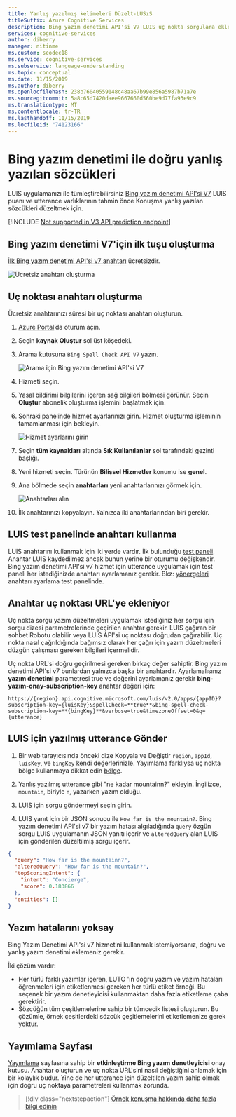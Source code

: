 ```yaml
---
title: Yanlış yazılmış kelimeleri Düzelt-LUSıS
titleSuffix: Azure Cognitive Services
description: Bing yazım denetimi API'si V7 LUIS uç nokta sorgulara ekleyerek konuşma doğru yanlış yazılan sözcükleri.
services: cognitive-services
author: diberry
manager: nitinme
ms.custom: seodec18
ms.service: cognitive-services
ms.subservice: language-understanding
ms.topic: conceptual
ms.date: 11/15/2019
ms.author: diberry
ms.openlocfilehash: 238b76040559148c48aa67b99e856a5987b71a7e
ms.sourcegitcommit: 5a8c65d7420daee9667660d560be9d77fa93e9c9
ms.translationtype: MT
ms.contentlocale: tr-TR
ms.lasthandoff: 11/15/2019
ms.locfileid: "74123166"
---
```

# <a name="correct-misspelled-words-with-bing-spell-check"></a>Bing yazım denetimi ile doğru yanlış yazılan sözcükleri

LUIS uygulamanızı ile tümleştirebilirsiniz [Bing yazım denetimi API'si V7](https://azure.microsoft.com/services/cognitive-services/spell-check/) LUIS puanı ve utterance varlıklarının tahmin önce Konuşma yanlış yazılan sözcükleri düzeltmek için. 

[!INCLUDE [Not supported in V3 API prediction endpoint](./includes/v2-support-only.md)]


## <a name="create-first-key-for-bing-spell-check-v7"></a>Bing yazım denetimi V7'için ilk tuşu oluşturma
[İlk Bing yazım denetimi API'si v7 anahtarı](https://azure.microsoft.com/try/cognitive-services/?api=spellcheck-api) ücretsizdir. 

![Ücretsiz anahtarı oluşturma](./media/luis-tutorial-bing-spellcheck/free-key.png)

<a name="create-subscription-key"></a>

## <a name="create-endpoint-key"></a>Uç noktası anahtarı oluşturma
Ücretsiz anahtarınızı süresi bir uç noktası anahtarı oluşturun.

1. [Azure Portal](https://portal.azure.com)’da oturum açın. 

2. Seçin **kaynak Oluştur** sol üst köşedeki.

3. Arama kutusuna `Bing Spell Check API V7` yazın.

    ![Arama için Bing yazım denetimi API'si V7](./media/luis-tutorial-bing-spellcheck/portal-search.png)

4. Hizmeti seçin. 

5. Yasal bildirimi bilgilerini içeren sağ bilgileri bölmesi görünür. Seçin **Oluştur** abonelik oluşturma işlemini başlatmak için. 

6. Sonraki panelinde hizmet ayarlarınızı girin. Hizmet oluşturma işleminin tamamlanması için bekleyin.

    ![Hizmet ayarlarını girin](./media/luis-tutorial-bing-spellcheck/subscription-settings.png)

7. Seçin **tüm kaynakları** altında **Sık Kullanılanlar** sol tarafındaki gezinti başlığı.

8. Yeni hizmeti seçin. Türünün **Bilişsel Hizmetler** konumu ise **genel**. 

9. Ana bölmede seçin **anahtarları** yeni anahtarlarınızı görmek için.

    ![Anahtarları alın](./media/luis-tutorial-bing-spellcheck/grab-keys.png)

10. İlk anahtarınızı kopyalayın. Yalnızca iki anahtarlarından biri gerekir. 

## <a name="using-the-key-in-luis-test-panel"></a>LUIS test panelinde anahtarı kullanma
LUIS anahtarını kullanmak için iki yerde vardır. İlk bulunduğu [test paneli](luis-interactive-test.md#view-bing-spell-check-corrections-in-test-panel). Anahtar LUIS kaydedilmez ancak bunun yerine bir oturumu değişkendir. Bing yazım denetimi API'si v7 hizmet için utterance uygulamak için test paneli her istediğinizde anahtarı ayarlamanız gerekir. Bkz: [yönergeleri](luis-interactive-test.md#view-bing-spell-check-corrections-in-test-panel) anahtarı ayarlama test panelinde.

## <a name="adding-the-key-to-the-endpoint-url"></a>Anahtar uç noktası URL'ye ekleniyor
Uç nokta sorgu yazım düzeltmeleri uygulamak istediğiniz her sorgu için sorgu dizesi parametrelerinde geçirilen anahtar gerekir. LUIS çağıran bir sohbet Robotu olabilir veya LUIS API'si uç noktası doğrudan çağırabilir. Uç nokta nasıl çağrıldığında bağımsız olarak her çağrı için yazım düzeltmeleri düzgün çalışması gereken bilgileri içermelidir.

Uç nokta URL'si doğru geçirilmesi gereken birkaç değer sahiptir. Bing yazım denetimi API'si v7 bunlardan yalnızca başka bir anahtardır. Ayarlamalısınız **yazım denetimi** parametresi true ve değerini ayarlamanız gerekir **bing-yazım-onay-subscription-key** anahtar değeri için:

`https://{region}.api.cognitive.microsoft.com/luis/v2.0/apps/{appID}?subscription-key={luisKey}&spellCheck=**true**&bing-spell-check-subscription-key=**{bingKey}**&verbose=true&timezoneOffset=0&q={utterance}`

## <a name="send-misspelled-utterance-to-luis"></a>LUIS için yazılmış utterance Gönder
1. Bir web tarayıcısında önceki dize Kopyala ve Değiştir `region`, `appId`, `luisKey`, ve `bingKey` kendi değerlerinizle. Yayımlama farklıysa uç nokta bölge kullanmaya dikkat edin [bölge](luis-reference-regions.md).

2. Yanlış yazılmış utterance gibi "ne kadar mountainn?" ekleyin. İngilizce, `mountain`, biriyle `n`, yazarken yazım olduğu. 

3. LUIS için sorgu göndermeyi seçin girin.

4. LUIS yanıt için bir JSON sonucu ile `How far is the mountain?`. Bing yazım denetimi API'si v7 bir yazım hatası algıladığında `query` özgün sorgu LUIS uygulamanın JSON yanıtı içerir ve `alteredQuery` alan LUIS için gönderilen düzeltilmiş sorgu içerir.

```json
{
  "query": "How far is the mountainn?",
  "alteredQuery": "How far is the mountain?",
  "topScoringIntent": {
    "intent": "Concierge",
    "score": 0.183866
  },
  "entities": []
}
```

## <a name="ignore-spelling-mistakes"></a>Yazım hatalarını yoksay

Bing Yazım Denetimi API'si v7 hizmetini kullanmak istemiyorsanız, doğru ve yanlış yazım denetimi eklemeniz gerekir. 

İki çözüm vardır:

* Her türlü farklı yazımlar içeren, LUTO 'ın doğru yazım ve yazım hataları öğrenmeleri için etiketlenmesi gereken her türlü etiket örneği. Bu seçenek bir yazım denetleyicisi kullanmaktan daha fazla etiketleme çaba gerektirir.
* Sözcüğün tüm çeşitlemelerine sahip bir tümcecik listesi oluşturun. Bu çözümle, örnek çeşitlerdeki sözcük çeşitlemelerini etiketlemenize gerek yoktur. 

## <a name="publishing-page"></a>Yayımlama Sayfası
[Yayımlama](luis-how-to-publish-app.md) sayfasına sahip bir **etkinleştirme Bing yazım denetleyicisi** onay kutusu. Anahtar oluşturun ve uç nokta URL'sini nasıl değiştiğini anlamak için bir kolaylık budur. Yine de her utterance için düzeltilen yazım sahip olmak için doğru uç noktaya parametreleri kullanmak zorunda. 

> [!div class="nextstepaction"]
> [Örnek konuşma hakkında daha fazla bilgi edinin](luis-how-to-add-example-utterances.md)
